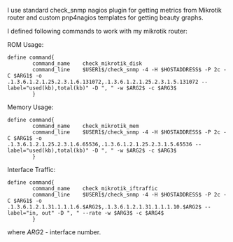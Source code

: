 I use standard check_snmp nagios plugin for getting metrics from Mikrotik router and custom pnp4nagios templates for getting beauty graphs.

I defined following commands to work with my mikrotik router:

ROM Usage:

```
define command{
        command_name    check_mikrotik_disk
        command_line    $USER1$/check_snmp -4 -H $HOSTADDRESS$ -P 2c -C $ARG1$ -o .1.3.6.1.2.1.25.2.3.1.6.131072,.1.3.6.1.2.1.25.2.3.1.5.131072 --label="used(kb),total(kb)" -D ", " -w $ARG2$ -c $ARG3$
        }
```

Memory Usage:

```
define command{
        command_name    check_mikrotik_mem
        command_line    $USER1$/check_snmp -4 -H $HOSTADDRESS$ -P 2c -C $ARG1$ -o .1.3.6.1.2.1.25.2.3.1.6.65536,.1.3.6.1.2.1.25.2.3.1.5.65536 --label="used(kb),total(kb)" -D ", " -w $ARG2$ -c $ARG3$
        }
```

Interface Traffic:
```
define command{
        command_name    check_mikrotik_iftraffic
        command_line    $USER1$/check_snmp -4 -H $HOSTADDRESS$ -P 2c -C $ARG1$ -o .1.3.6.1.2.1.31.1.1.1.6.$ARG2$,.1.3.6.1.2.1.31.1.1.1.10.$ARG2$ --label="in, out" -D ", " --rate -w $ARG3$ -c $ARG4$
        }
```
where $ARG2$ - interface number.
